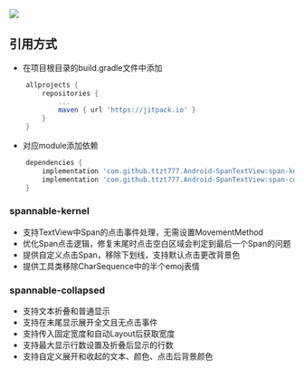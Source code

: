 [![](https://jitpack.io/v/ttzt777/Android-SpanTextView.svg)](https://jitpack.io/#ttzt777/Android-SpanTextView)
## 引用方式
- 在项目根目录的build.gradle文件中添加
```groovy
    allprojects {
        repositories {
            ...
            maven { url 'https://jitpack.io' }
        }
    }
```
- 对应module添加依赖
```groovy
    dependencies {
        implementation 'com.github.ttzt777.Android-SpanTextView:span-kernel:1.0.0'
        implementation 'com.github.ttzt777.Android-SpanTextView:span-collapsed:1.0.0'
    }
```
### **spannable-kernel**
- 支持TextView中Span的点击事件处理，无需设置MovementMethod
- 优化Span点击逻辑，修复末尾时点击空白区域会判定到最后一个Span的问题
- 提供自定义点击Span，移除下划线，支持默认点击更改背景色
- 提供工具类移除CharSequence中的半个emoj表情
### **spannable-collapsed**
- 支持文本折叠和普通显示
- 支持在末尾显示展开全文且无点击事件
- 支持传入固定宽度和自动Layout后获取宽度
- 支持最大显示行数设置及折叠后显示的行数
- 支持自定义展开和收起的文本、颜色、点击后背景颜色